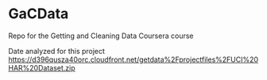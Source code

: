 GaCData
=======

Repo for the Getting and Cleaning Data Coursera course

Date analyzed for this project
https://d396qusza40orc.cloudfront.net/getdata%2Fprojectfiles%2FUCI%20HAR%20Dataset.zip
